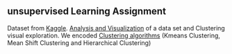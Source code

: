 ## unsupervised Learning Assignment 

Dataset from [Kaggle](https://www.kaggle.com/datasets/stefanoleone992/fifa-21-complete-player-dataset?select=players_21.csv).
[Analysis and Visualization](https://github.com/CSilvi/No_supervisado/blob/main/notebook%201.ipynb) of a data set and Clustering visual exploration. We encoded [Clustering algorithms](https://github.com/CSilvi/No_supervisado/blob/main/notebook_2.ipynb) (Kmeans Clustering, Mean Shift Clustering and Hierarchical Clustering)
